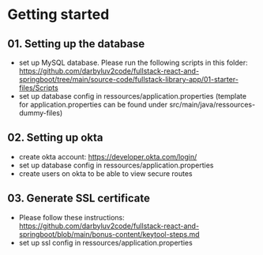 # Getting started

## 01. Setting up the database

- set up MySQL database. Please run the following scripts in this
  folder: https://github.com/darbyluv2code/fullstack-react-and-springboot/tree/main/source-code/fullstack-library-app/01-starter-files/Scripts
- set up database config in ressources/application.properties (template for application.properties can be found under
  src/main/java/ressources-dummy-files)

## 02. Setting up okta

- create okta account: https://developer.okta.com/login/
- set up database config in ressources/application.properties
- create users on okta to be able to view secure routes

## 03. Generate SSL certificate

- Please follow these
  instructions: https://github.com/darbyluv2code/fullstack-react-and-springboot/blob/main/bonus-content/keytool-steps.md
- set up ssl config in ressources/application.properties
